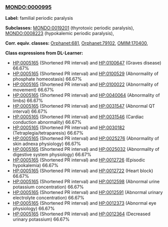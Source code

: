 
### [MONDO:0000995](http://purl.obolibrary.org/obo/MONDO_0000995)
**Label:** familial periodic paralysis

**Subclasses:** [MONDO:0019201](http://purl.obolibrary.org/obo/MONDO_0019201) (thyrotoxic periodic paralysis), [MONDO:0008223](http://purl.obolibrary.org/obo/MONDO_0008223) (hypokalemic periodic paralysis), 

**Corr. equiv. classes:** [Orphanet:681](http://www.orpha.net/ORDO/Orphanet_681), [Orphanet:79102](http://www.orpha.net/ORDO/Orphanet_79102), [OMIM:170400](http://purl.obolibrary.org/obo/OMIM_170400), 

**Class expressions from DL-Learner:**

- [HP:0005165](http://purl.obolibrary.org/obo/HP_0005165) (Shortened PR interval) and [HP:0100647](http://purl.obolibrary.org/obo/HP_0100647) (Graves disease) 66.67%
- [HP:0005165](http://purl.obolibrary.org/obo/HP_0005165) (Shortened PR interval) and [HP:0100529](http://purl.obolibrary.org/obo/HP_0100529) (Abnormality of phosphate homeostasis) 66.67%
- [HP:0005165](http://purl.obolibrary.org/obo/HP_0005165) (Shortened PR interval) and [HP:0100022](http://purl.obolibrary.org/obo/HP_0100022) (Abnormality of movement) 66.67%
- [HP:0005165](http://purl.obolibrary.org/obo/HP_0005165) (Shortened PR interval) and [HP:0040064](http://purl.obolibrary.org/obo/HP_0040064) (Abnormality of limbs) 66.67%
- [HP:0005165](http://purl.obolibrary.org/obo/HP_0005165) (Shortened PR interval) and [HP:0031547](http://purl.obolibrary.org/obo/HP_0031547) (Abnormal QT interval) 66.67%
- [HP:0005165](http://purl.obolibrary.org/obo/HP_0005165) (Shortened PR interval) and [HP:0031546](http://purl.obolibrary.org/obo/HP_0031546) (Cardiac conduction abnormality) 66.67%
- [HP:0005165](http://purl.obolibrary.org/obo/HP_0005165) (Shortened PR interval) and [HP:0030182](http://purl.obolibrary.org/obo/HP_0030182) (Tetraplegia/tetraparesis) 66.67%
- [HP:0005165](http://purl.obolibrary.org/obo/HP_0005165) (Shortened PR interval) and [HP:0025276](http://purl.obolibrary.org/obo/HP_0025276) (Abnormality of skin adnexa physiology) 66.67%
- [HP:0005165](http://purl.obolibrary.org/obo/HP_0005165) (Shortened PR interval) and [HP:0025032](http://purl.obolibrary.org/obo/HP_0025032) (Abnormality of digestive system physiology) 66.67%
- [HP:0005165](http://purl.obolibrary.org/obo/HP_0005165) (Shortened PR interval) and [HP:0012726](http://purl.obolibrary.org/obo/HP_0012726) (Episodic hypokalemia) 66.67%
- [HP:0005165](http://purl.obolibrary.org/obo/HP_0005165) (Shortened PR interval) and [HP:0012722](http://purl.obolibrary.org/obo/HP_0012722) (Heart block) 66.67%
- [HP:0005165](http://purl.obolibrary.org/obo/HP_0005165) (Shortened PR interval) and [HP:0012598](http://purl.obolibrary.org/obo/HP_0012598) (Abnormal urine potassium concentration) 66.67%
- [HP:0005165](http://purl.obolibrary.org/obo/HP_0005165) (Shortened PR interval) and [HP:0012591](http://purl.obolibrary.org/obo/HP_0012591) (Abnormal urinary electrolyte concentration) 66.67%
- [HP:0005165](http://purl.obolibrary.org/obo/HP_0005165) (Shortened PR interval) and [HP:0012373](http://purl.obolibrary.org/obo/HP_0012373) (Abnormal eye physiology) 66.67%
- [HP:0005165](http://purl.obolibrary.org/obo/HP_0005165) (Shortened PR interval) and [HP:0012364](http://purl.obolibrary.org/obo/HP_0012364) (Decreased urinary potassium) 66.67%


